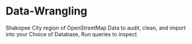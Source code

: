 # Data-Wrangling
Shakopee City region of OpenStreetMap Data to audit, clean, and import into your Choice of Database, Run queries to inspect
